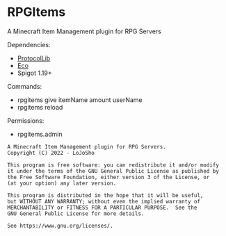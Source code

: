 # RPGItems
A Minecraft Item Management plugin for RPG Servers

Dependencies:
- [ProtocolLib](https://www.spigotmc.org/resources/protocollib.1997/)
- [Eco](https://github.com/Auxilor/eco)
- Spigot 1.19+

Commands:
- rpgitems give itemName amount userName
- rpgitems reload

Permissions:
- rpgitems.admin





```
A Minecraft Item Management plugin for RPG Servers.
Copyright (C) 2022 - LoJoSho

This program is free software: you can redistribute it and/or modify
it under the terms of the GNU General Public License as published by
the Free Software Foundation, either version 3 of the License, or
(at your option) any later version.

This program is distributed in the hope that it will be useful,
but WITHOUT ANY WARRANTY; without even the implied warranty of
MERCHANTABILITY or FITNESS FOR A PARTICULAR PURPOSE.  See the
GNU General Public License for more details.

See https://www.gnu.org/licenses/.
```
